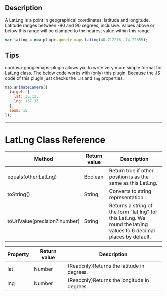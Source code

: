 ## Description

A LatLng is a point in geographical coordinates: latitude and longitude.
Latitude ranges between -90 and 90 degrees, inclusive. Values above or below this range will be clamped to the nearest value within this range.

```js
var latLng = new plugin.google.maps.LatLng(40.712216,-74.22655);
```

## Tips

cordova-googlemaps-plugin allows you to write very more simple format for LatLng class.
The below code works with (only) this plugin.
Because the JS code of this plugin just checks the `lat` and `lng` properties.
```js
map.animateCamera({
  target: {
    lat: 35.13,
    lng: 137.33
  },
  zoom: 15
});
```


***
# LatLng Class Reference
Method | Return value | Description
----|------|----
equals(other:LatLng) | Boolean | Return true if other position is as the same as this LatLng.
toString() | String  | Converts to string representation.
toUrlValue(precision?:number) | String  | Returns a string of the form "lat,lng" for this LatLng. We round the lat/lng values to 6 decimal places by default.

Property | Return value | Description
----|------|----
lat | Number | (Readonly)Returns the latitude in degrees.
lng | Number | (Readonly)Returns the longitude in degrees.
